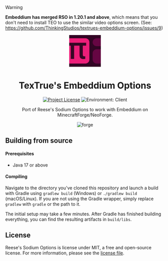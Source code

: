 > [!WARNING]
> **Embeddium has merged RSO in 1.20.1 and above**, which means that you don't need to install TEO to use the similar video options screen.
> (See: https://github.com/ThinkingStudios/textrues-embeddium-options/issues/9)

<center><div align="center">

<img height="100" src="src/main/resources/icon.png" width="100"/>

# TexTrue's Embeddium Options

[![Project License](https://img.shields.io/github/license/FlashyReese/reeses-sodium-options?style=flat-square)](LICENSE)
![Environment: Client](https://img.shields.io/badge/environment-client-1976d2?style=flat-square)

Port of Reese's Sodium Options to work with Embeddium on MinecraftForge/NeoForge.

<img alt="forge" height="56" src="https://cdn.jsdelivr.net/npm/@intergrav/devins-badges@3/assets/cozy/supported/forge_vector.svg">

</div></center>

## Building from source

#### Prerequisites

- Java 17 or above

#### Compiling

Navigate to the directory you've cloned this repository and launch a build with Gradle using `gradlew build` (Windows)
or `./gradlew build` (macOS/Linux). If you are not using the Gradle wrapper, simply replace `gradlew` with `gradle`
or the path to it.

The initial setup may take a few minutes. After Gradle has finished building everything, you can find the resulting
artifacts in `build/libs`.

## License

Reese's Sodium Options is license under MIT, a free and open-source license. For more information, please see the
[license file](LICENSE).
